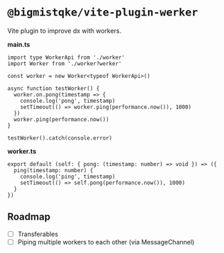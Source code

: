 # `@bigmistqke/vite-plugin-werker`

Vite plugin to improve dx with workers.

**main.ts**

```tsx
import type WorkerApi from './worker'
import Worker from './worker?werker'

const worker = new Worker<typeof WorkerApi>()

async function testWorker() {
  worker.on.pong(timestamp => {
    console.log('pong', timestamp)
    setTimeout(() => worker.ping(performance.now()), 1000)
  })
  worker.ping(performance.now())
}

testWorker().catch(console.error)
```

**worker.ts**

```tsx
export default (self: { pong: (timestamp: number) => void }) => ({
  ping(timestamp: number) {
    console.log('ping', timestamp)
    setTimeout(() => self.pong(performance.now()), 1000)
  }
})
```

## Roadmap

- [ ] Transferables
- [ ] Piping multiple workers to each other (via MessageChannel)
